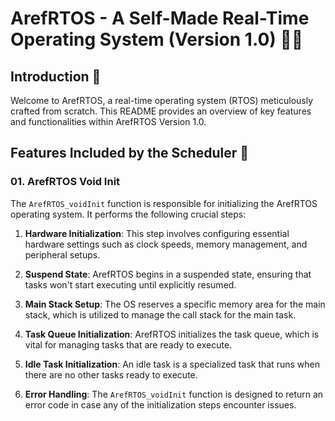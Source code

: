 # ArefRTOS - A Self-Made Real-Time Operating System (Version 1.0) 👨‍💻

## Introduction 🌟

Welcome to ArefRTOS, a real-time operating system (RTOS) meticulously crafted from scratch. This README provides an overview of key features and functionalities within ArefRTOS Version 1.0.

## Features Included by the Scheduler 🚀

### 01. ArefRTOS Void Init

The `ArefRTOS_voidInit` function is responsible for initializing the ArefRTOS operating system. It performs the following crucial steps:

1. **Hardware Initialization**: This step involves configuring essential hardware settings such as clock speeds, memory management, and peripheral setups.

2. **Suspend State**: ArefRTOS begins in a suspended state, ensuring that tasks won't start executing until explicitly resumed.

3. **Main Stack Setup**: The OS reserves a specific memory area for the main stack, which is utilized to manage the call stack for the main task.

4. **Task Queue Initialization**: ArefRTOS initializes the task queue, which is vital for managing tasks that are ready to execute.

5. **Idle Task Initialization**: An idle task is a specialized task that runs when there are no other tasks ready to execute.

6. **Error Handling**: The `ArefRTOS_voidInit` function is designed to return an error code in case any of the initialization steps encounter issues.





